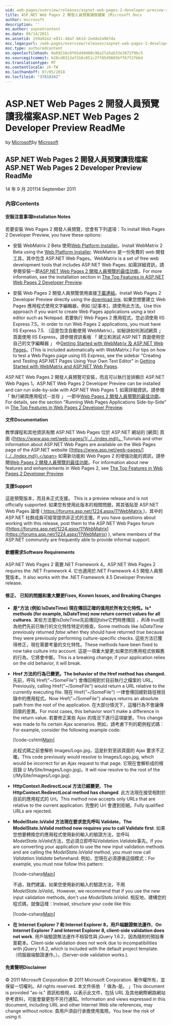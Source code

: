 ```yaml
---
uid: web-pages/overview/releases/aspnet-web-pages-2-developer-preview-readme
title: ASP.NET Web Pages 2 開發人員預覽讀我檔案 |Microsoft Docs
author: microsoft
description: ''
ms.author: aspnetcontent
ms.date: 09/14/2011
ms.assetid: 159a92e2-e011-4da7-b61d-2edde2a967da
msc.legacyurl: /web-pages/overview/releases/aspnet-web-pages-2-developer-preview-readme
msc.type: authoredcontent
ms.openlocfilehash: 0a89216c0f65d49d00c96a27a5ab33e3872f9bc5
ms.sourcegitcommit: b28cd0313af316c051c2ff8549865bff67f2fbb4
ms.translationtype: MT
ms.contentlocale: zh-TW
ms.lasthandoff: 07/05/2018
ms.locfileid: "37818342"
---
```

<a name="aspnet-web-pages-2-developer-preview-readme"></a><span data-ttu-id="ce55d-102">ASP.NET Web Pages 2 開發人員預覽讀我檔案</span><span class="sxs-lookup"><span data-stu-id="ce55d-102">ASP.NET Web Pages 2 Developer Preview ReadMe</span></span>
====================
<span data-ttu-id="ce55d-103">by [Microsoft](https://github.com/microsoft)</span><span class="sxs-lookup"><span data-stu-id="ce55d-103">by [Microsoft](https://github.com/microsoft)</span></span>

## <a name="aspnet-web-pages-2-developer-preview-readme"></a><span data-ttu-id="ce55d-104">ASP.NET Web Pages 2 開發人員預覽讀我檔案</span><span class="sxs-lookup"><span data-stu-id="ce55d-104">ASP.NET Web Pages 2 Developer Preview ReadMe</span></span>

<span data-ttu-id="ce55d-105">14 年 9 月 2011</span><span class="sxs-lookup"><span data-stu-id="ce55d-105">14 September 2011</span></span>

### <a name="contents"></a><span data-ttu-id="ce55d-106">內容</span><span class="sxs-lookup"><span data-stu-id="ce55d-106">Contents</span></span>

#### <a id="_Toc303701284"></a>  <span data-ttu-id="ce55d-107">安裝注意事項</span><span class="sxs-lookup"><span data-stu-id="ce55d-107">Installation Notes</span></span>

<span data-ttu-id="ce55d-108">若要安裝 Web Pages 2 開發人員預覽，您會有下列選項：</span><span class="sxs-lookup"><span data-stu-id="ce55d-108">To install Web Pages 2 Developer Preview, you have these options:</span></span>

- <span data-ttu-id="ce55d-109">安裝 WebMatrix 2 Beta 使用[Web Platform Installer](https://go.microsoft.com/fwlink/?LinkId=226883)。</span><span class="sxs-lookup"><span data-stu-id="ce55d-109">Install WebMatrix 2 Beta using the [Web Platform Installer](https://go.microsoft.com/fwlink/?LinkId=226883).</span></span> <span data-ttu-id="ce55d-110">WebMatrix 是一份免費的 web 開發工具，其中包含 ASP.NET Web Pages。</span><span class="sxs-lookup"><span data-stu-id="ce55d-110">WebMatrix is a set of free web development tools that includes ASP.NET Web Pages.</span></span> <span data-ttu-id="ce55d-111">如需詳細資訊，請參閱安裝一節[ASP.NET Web Pages 2 開發人員預覽的最佳功能](https://go.microsoft.com/fwlink/?LinkID=227824)。</span><span class="sxs-lookup"><span data-stu-id="ce55d-111">For more information, see the installation section in [The Top Features in ASP.NET Web Pages 2 Developer Preview](https://go.microsoft.com/fwlink/?LinkID=227824).</span></span>

- <span data-ttu-id="ce55d-112">安裝 Web Pages 2 開發人員預覽使用直接[下載連結](https://go.microsoft.com/fwlink/?LinkID=226335)。</span><span class="sxs-lookup"><span data-stu-id="ce55d-112">Install Web Pages 2 Developer Preview directly using the [download link](https://go.microsoft.com/fwlink/?LinkID=226335).</span></span> <span data-ttu-id="ce55d-113">如果您想要建立 Web Pages 應用程式使用文字編輯器，例如 [記事本]，請使用此方法。</span><span class="sxs-lookup"><span data-stu-id="ce55d-113">Use this approach if you want to create Web Pages applications using a text editor such as Notepad.</span></span> <span data-ttu-id="ce55d-114">若要執行 Web Pages 2 應用程式，您必須使用 IIS Express 7.5。</span><span class="sxs-lookup"><span data-stu-id="ce55d-114">In order to run Web Pages 2 applications, you must have IIS Express 7.5.</span></span> <span data-ttu-id="ce55d-115">（這是包含自動使用 WebMatrix）。如秘訣如何測試網頁 」 頁面使用 IIS Express，請參閱資訊看板 「 建立和測試 ASP.NET 頁面使用您自己的文字編輯器 」 中[Getting Started with WebMatrix 及 ASP.NET Web Pages](https://go.microsoft.com/fwlink/?LinkId=202889)。</span><span class="sxs-lookup"><span data-stu-id="ce55d-115">(This is included automatically with WebMatrix.) For tips on how to test a Web Pages page using IIS Express, see the sidebar "Creating and Testing ASP.NET Pages Using Your Own Text Editor" in [Getting Started with WebMatrix and ASP.NET Web Pages](https://go.microsoft.com/fwlink/?LinkId=202889).</span></span>

<span data-ttu-id="ce55d-116">ASP.NET Web Pages 2 開發人員預覽可安裝，而且可以執行並排顯示 ASP.NET Web Pages 1。</span><span class="sxs-lookup"><span data-stu-id="ce55d-116">ASP.NET Web Pages 2 Developer Preview can be installed and can run side-by-side with ASP.NET Web Pages 1.</span></span> <a id="a"></a><span data-ttu-id="ce55d-117">如需詳細資訊，請參閱 「 執行網頁應用程式--並存 」 一節中[Web Pages 2 開發人員預覽的最佳功能](https://go.microsoft.com/fwlink/?LinkID=227824)。</span><span class="sxs-lookup"><span data-stu-id="ce55d-117">For details, see the section "Running Web Pages Applications Side-by-Side" in [The Top Features in Web Pages 2 Developer Preview](https://go.microsoft.com/fwlink/?LinkID=227824).</span></span>

#### <a id="_Toc303701285"></a>  <span data-ttu-id="ce55d-118">文件</span><span class="sxs-lookup"><span data-stu-id="ce55d-118">Documentation</span></span>

<span data-ttu-id="ce55d-119">教學課程和其他資訊有關 ASP.NET Web Pages 位於 ASP.NET 網站的 [網頁] 頁面 ([https://www.asp.net/web-pages/](../../index.md))。</span><span class="sxs-lookup"><span data-stu-id="ce55d-119">Tutorials and other information about ASP.NET Web Pages are available on the Web Pages page of the ASP.NET website ([https://www.asp.net/web-pages/](../../index.md)).</span></span> <span data-ttu-id="ce55d-120">如需新功能和 Web Pages 2 的增強功能的資訊，請參閱[Web Pages 2 開發人員預覽的最佳功能](https://go.microsoft.com/fwlink/?LinkID=227824)。</span><span class="sxs-lookup"><span data-stu-id="ce55d-120">For information about new features and enhancements in Web Pages 2, see [The Top Features in Web Pages 2 Developer Preview](https://go.microsoft.com/fwlink/?LinkID=227824).</span></span>

#### <a id="_Toc303701286"></a>  <span data-ttu-id="ce55d-121">支援</span><span class="sxs-lookup"><span data-stu-id="ce55d-121">Support</span></span>

<a id="_Toc209852135"></a><span data-ttu-id="ce55d-122"><a id="_Toc255833657"></a> 這是預覽版本，而且未正式支援。</span><span class="sxs-lookup"><span data-stu-id="ce55d-122"><a id="_Toc255833657"></a> This is a preview release and is not officially supported.</span></span> <span data-ttu-id="ce55d-123">如果您有使用此版本的相關問題，將其張貼至 ASP.NET Web Pages 論壇 ([ https://forums.asp.net/1224.aspx/1?WebMatrix ](https://forums.asp.net/1224.aspx/1?WebMatrix) )，其中的 ASP.NET 社群成員可經常提供非正式的支援。</span><span class="sxs-lookup"><span data-stu-id="ce55d-123">If you have questions about working with this release, post them to the ASP.NET Web Pages forum ([https://forums.asp.net/1224.aspx/1?WebMatrix](https://forums.asp.net/1224.aspx/1?WebMatrix) ), where members of the ASP.NET community are frequently able to provide informal support.</span></span>

#### <a id="_Toc303701287"></a>  <span data-ttu-id="ce55d-124">軟體需求</span><span class="sxs-lookup"><span data-stu-id="ce55d-124">Software Requirements</span></span>

<span data-ttu-id="ce55d-125">ASP.NET Web Pages 2 需要.NET Framework 4。</span><span class="sxs-lookup"><span data-stu-id="ce55d-125">ASP.NET Web Pages 2 requires the .NET Framework 4.</span></span> <span data-ttu-id="ce55d-126">它也適用於.NET Framework 4.5 開發人員預覽版本。</span><span class="sxs-lookup"><span data-stu-id="ce55d-126">It also works with the .NET Framework 4.5 Developer Preview release.</span></span>

<a id="_Toc303701288"></a><a id="_Breaking_Changes"></a>

#### <a name="fixes-known-issues-and-breaking-changes"></a><span data-ttu-id="ce55d-127">修正、 已知的問題和重大變更</span><span class="sxs-lookup"><span data-stu-id="ce55d-127">Fixes, Known Issues, and Breaking Changes</span></span>

<a id="_Toc224729061"></a><a id="_Toc238051347"></a>

- <span data-ttu-id="ce55d-128">**是\*方法 (例如 IsDateTime) 現在傳回正確的值用於所有文化特性。**</span><span class="sxs-lookup"><span data-stu-id="ce55d-128">**Is\* methods (for example, IsDateTime) now return correct values for all cultures.**</span></span> <span data-ttu-id="ce55d-129">某些方法要*IsDateTime*先前傳回*false*它們時應傳回 *，則為 true*因為他們先前已執行的文化特性特定的檢查。</span><span class="sxs-lookup"><span data-stu-id="ce55d-129">Some methods like *IsDateTime* previously returned *false* when they should have returned *true* because they were previously performing culture-specific checks.</span></span> <span data-ttu-id="ce55d-130">這些方法已獲得修正，現在需要考量的文化特性。</span><span class="sxs-lookup"><span data-stu-id="ce55d-130">These methods have been fixed to now take culture into account.</span></span> <span data-ttu-id="ce55d-131">這是一項重大變更;如果您的應用程式依賴舊的行為，它將會中斷。</span><span class="sxs-lookup"><span data-stu-id="ce55d-131">This is a breaking change; if your application relies on the old behavior, it will break.</span></span>
- <span data-ttu-id="ce55d-132">**Href 方法的行為已變更。**</span><span class="sxs-lookup"><span data-stu-id="ce55d-132">**The behavior of the Href method has changed.**</span></span> <span data-ttu-id="ce55d-133">先前，呼叫 Href("~/SomeFile") 會傳回相對於目前執行之檔案的 URL。</span><span class="sxs-lookup"><span data-stu-id="ce55d-133">Previously, calling Href("~/SomeFile") would return a URL relative to the currently executing file.</span></span> <span data-ttu-id="ce55d-134">現在 Href("~/SomeFile") 一律會傳回絕對路徑根目錄中的應用程式。</span><span class="sxs-lookup"><span data-stu-id="ce55d-134">Now Href("~/SomeFile") always returns an absolute path from the root of the application.</span></span> <span data-ttu-id="ce55d-135">在大部分情況下，這種行為不會讓傳回值的差異。</span><span class="sxs-lookup"><span data-stu-id="ce55d-135">For most cases, this behavior won't make a difference in the return value.</span></span> <span data-ttu-id="ce55d-136">若要修正某些 Ajax 的情況下進行這項變更。</span><span class="sxs-lookup"><span data-stu-id="ce55d-136">This change was made to fix certain Ajax scenarios.</span></span> <span data-ttu-id="ce55d-137">例如，請考慮下列的範例程式碼：</span><span class="sxs-lookup"><span data-stu-id="ce55d-137">For example, consider the following example code:</span></span> 

    [!code-cshtml[Main](aspnet-web-pages-2-developer-preview-readme/samples/sample1.cshtml)]

    <span data-ttu-id="ce55d-138">此程式碼之前會解析 Images/Logo.jpg，這是針對至該頁面的 Ajax 要求不正確。</span><span class="sxs-lookup"><span data-stu-id="ce55d-138">This code previously would resolve to Images/Logo.jpg, which would be incorrect for an Ajax request to that page.</span></span> <span data-ttu-id="ce55d-139">它現在會解析成的根目錄 (/ MySite/Images/Logo.jpg)。</span><span class="sxs-lookup"><span data-stu-id="ce55d-139">It will now resolve to the root of the (/MySite/Images/Logo.jpg).</span></span>
- <span data-ttu-id="ce55d-140">**HttpContext.RedirectLocal 方法已經變更**。</span><span class="sxs-lookup"><span data-stu-id="ce55d-140">**The HttpContext.RedirectLocal method has changed**.</span></span> <span data-ttu-id="ce55d-141">此方法現在接受相對於目前的應用程式的 Url。</span><span class="sxs-lookup"><span data-stu-id="ce55d-141">This method now accepts only URLs that are relative to the current application.</span></span> <span data-ttu-id="ce55d-142">完整的 Url 會遭到拒絕。</span><span class="sxs-lookup"><span data-stu-id="ce55d-142">Fully qualified URLs are rejected.</span></span>
- <span data-ttu-id="ce55d-143">**ModelState.IsValid 方法現在要求您先呼叫 Validate**。</span><span class="sxs-lookup"><span data-stu-id="ce55d-143">**The ModelState.IsValid method now requires you to call Validate first**.</span></span> <span data-ttu-id="ce55d-144">如果您想要轉換您的應用程式使用新的輸入的驗證方法，並呼叫*ModelState.IsValid*方法，您必須立即呼叫*Validation.Validate*事先。</span><span class="sxs-lookup"><span data-stu-id="ce55d-144">If you are converting your application to use the new input validation methods and are calling the *ModelState.IsValid* method, you must now call *Validation.Validate* beforehand.</span></span> <span data-ttu-id="ce55d-145">例如，您現在必須遵循這個模式：</span><span class="sxs-lookup"><span data-stu-id="ce55d-145">For example, you must now follow this pattern:</span></span> 

    [!code-csharp[Main](aspnet-web-pages-2-developer-preview-readme/samples/sample2.cs)]

  <span data-ttu-id="ce55d-146">不過，我們建議，如果您使用新的輸入的驗證方法，不用*ModelState.IsValid*。</span><span class="sxs-lookup"><span data-stu-id="ce55d-146">However, we recommend that if you use the new input validation methods, don't use *ModelState.IsValid*.</span></span> <span data-ttu-id="ce55d-147">相反地，建構您的程式碼，就像這樣：</span><span class="sxs-lookup"><span data-stu-id="ce55d-147">Instead, structure your code like this:</span></span> 

    [!code-csharp[Main](aspnet-web-pages-2-developer-preview-readme/samples/sample3.cs)]
- <span data-ttu-id="ce55d-148">**在 Internet Explorer 7 和 Internet Explorer 8，用戶端驗證無法運作**。</span><span class="sxs-lookup"><span data-stu-id="ce55d-148">**On Internet Explorer 7 and Internet Explorer 8, client-side validation does not work**.</span></span> <span data-ttu-id="ce55d-149">用戶端驗證無法運作不相容性與 jQuery 1.6.2，因為隨附的預設專案範本。</span><span class="sxs-lookup"><span data-stu-id="ce55d-149">Client-side validation does not work due to incompatibilities with jQuery 1.6.2, which is included with the default project template.</span></span> <span data-ttu-id="ce55d-150">（伺服器端驗證運作。）。</span><span class="sxs-lookup"><span data-stu-id="ce55d-150">(Server-side validation works.).</span></span>

#### <a id="_Toc303701289"></a>  <span data-ttu-id="ce55d-151">免責聲明</span><span class="sxs-lookup"><span data-stu-id="ce55d-151">Disclaimer</span></span>

<span data-ttu-id="ce55d-152">© 2011 Microsoft Corporation.</span><span class="sxs-lookup"><span data-stu-id="ce55d-152">© 2011 Microsoft Corporation.</span></span> <span data-ttu-id="ce55d-153">著作權所有，並保留一切權利。</span><span class="sxs-lookup"><span data-stu-id="ce55d-153">All rights reserved.</span></span> <span data-ttu-id="ce55d-154">本文件係依 「 做為-是。 」</span><span class="sxs-lookup"><span data-stu-id="ce55d-154">This document is provided "as-is."</span></span> <span data-ttu-id="ce55d-155">資訊和檢視，以表示此文件，包括 URL 及其他網際網路網站參考資料，可能會變更恕不另行通知。</span><span class="sxs-lookup"><span data-stu-id="ce55d-155">Information and views expressed in this document, including URL and other Internet Web site references, may change without notice.</span></span> <span data-ttu-id="ce55d-156">貴用戶須自行承擔使用風險。</span><span class="sxs-lookup"><span data-stu-id="ce55d-156">You bear the risk of using it.</span></span>
